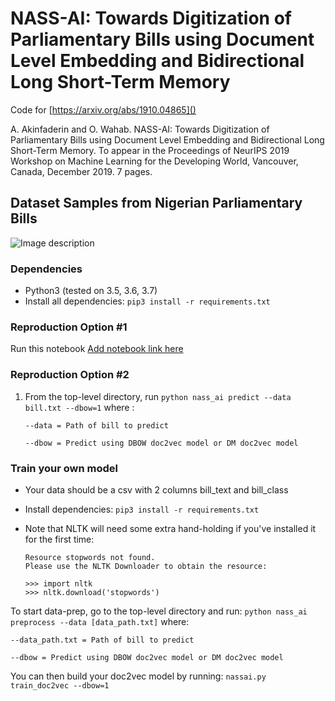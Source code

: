 # NASS-AI: Towards Digitization of Parliamentary Bills using Document Level Embedding and Bidirectional Long Short-Term Memory

Code for [https://arxiv.org/abs/1910.04865]()

A. Akinfaderin and O. Wahab. NASS-AI: Towards Digitization of Parliamentary Bills using Document Level Embedding and Bidirectional Long Short-Term Memory. To appear in the Proceedings of NeurIPS 2019 Workshop on Machine Learning for the Developing World, Vancouver, Canada, December 2019. 7 pages.

## Dataset Samples from Nigerian Parliamentary Bills
![Image description](https://www.google.com/url?sa=i&rct=j&q=&esrc=s&source=images&cd=&ved=2ahUKEwjI9qv8w6HlAhUHTKwKHZSFBkYQjRx6BAgBEAQ&url=https%3A%2F%2Fassert.pub%2Fpapers%2F1910.04865&psig=AOvVaw0M7UPZa6csfabdLboCzLTA&ust=1571341118650910)



### Dependencies
* Python3 (tested on 3.5, 3.6, 3.7)
* Install all dependencies: `pip3 install -r requirements.txt`

### Reproduction Option #1
Run this notebook [Add notebook link here]()

### Reproduction Option #2

1) From the top-level directory, run `python nass_ai predict --data bill.txt --dbow=1` where :

    ```
    --data = Path of bill to predict
    
    --dbow = Predict using DBOW doc2vec model or DM doc2vec model
    ```

### Train your own model

* Your data should be a csv with 2 columns bill_text and bill_class

* Install dependencies: `pip3 install -r requirements.txt`
* Note that NLTK will need some extra hand-holding if you've installed it for the first time: 
	```
	Resource stopwords not found.
  	Please use the NLTK Downloader to obtain the resource:

  	>>> import nltk
  	>>> nltk.download('stopwords')
	```
	
To start data-prep, go to the top-level directory and run:
    `python nass_ai preprocess --data [data_path.txt]` where:
    
    --data_path.txt = Path of bill to predict
    
    --dbow = Predict using DBOW doc2vec model or DM doc2vec model
    
You can then build your doc2vec model by running:
``
nassai.py train_doc2vec --dbow=1
``
    
